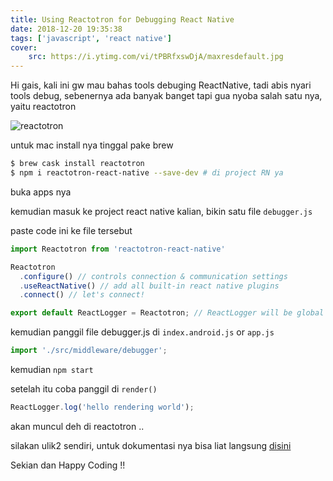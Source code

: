 ```yaml
---
title: Using Reactotron for Debugging React Native
date: 2018-12-20 19:35:38
tags: ['javascript', 'react native']
cover: 
    src: https://i.ytimg.com/vi/tPBRfxswDjA/maxresdefault.jpg
---
```


Hi gais, kali ini gw mau bahas tools debuging ReactNative, tadi abis nyari tools debug, sebenernya ada banyak banget tapi gua nyoba salah satu nya, yaitu reactotron

![reactotron](https://github.com/infinitered/reactotron/raw/master/docs/images/readme/reactotron-demo-app.gif)

untuk mac install nya tinggal pake brew

```bash
$ brew cask install reactotron
$ npm i reactotron-react-native --save-dev # di project RN ya
```

buka apps nya

kemudian masuk ke project react native kalian, bikin satu file `debugger.js`

paste code ini ke file tersebut

```js
import Reactotron from 'reactotron-react-native'

Reactotron
  .configure() // controls connection & communication settings
  .useReactNative() // add all built-in react native plugins
  .connect() // let's connect!

export default ReactLogger = Reactotron; // ReactLogger will be global variable
```

kemudian panggil file debugger.js di `index.android.js` or `app.js`

```js
import './src/middleware/debugger';
```

kemudian `npm start`

setelah itu coba panggil di `render()`

```js
ReactLogger.log('hello rendering world');
```

akan muncul deh di reactotron ..

silakan ulik2 sendiri, untuk dokumentasi nya bisa liat langsung [disini](https://github.com/infinitered/reactotron)

Sekian dan Happy Coding !!